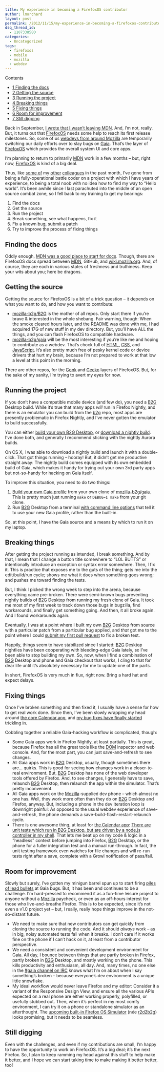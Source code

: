 ```yaml
---
title: My experience in becoming a FirefoxOS contributor
author: lmorchard
layout: post
permalink: /2012/11/15/my-experience-in-becoming-a-firefoxos-contributor
dsq_thread_id:
  - 1107338580
categories:
  - Uncategorized
tags:
  - firefoxos
  - mobile
  - mozilla
  - webdev
---
```

<div id="toc_container" class="toc_wrap_right no_bullets">
  <p class="toc_title">
    Contents
  </p>
  
  <ul class="toc_list">
    <li>
      <a href="#Finding_the_docs"><span class="toc_number toc_depth_1">1</span> Finding the docs</a>
    </li>
    <li>
      <a href="#Getting_the_source"><span class="toc_number toc_depth_1">2</span> Getting the source</a>
    </li>
    <li>
      <a href="#Running_the_project"><span class="toc_number toc_depth_1">3</span> Running the project</a>
    </li>
    <li>
      <a href="#Breaking_things"><span class="toc_number toc_depth_1">4</span> Breaking things</a>
    </li>
    <li>
      <a href="#Fixing_things"><span class="toc_number toc_depth_1">5</span> Fixing things</a>
    </li>
    <li>
      <a href="#Room_for_improvement"><span class="toc_number toc_depth_1">6</span> Room for improvement</a>
    </li>
    <li>
      <a href="#Still_digging"><span class="toc_number toc_depth_1">7</span> Still digging</a>
    </li>
  </ul>
</div>

Back in September, [I wrote that I wasn&#8217;t leaving MDN][1]. And, I&#8217;m not, really. But, it turns out that [FirefoxOS][2] needs some help to reach its first release milestones. So, some of us [webdevs from around Mozilla][3] are temporarily switching our daily efforts over to slay bugs on [Gaia][4]. That&#8217;s the layer of [FirefoxOS][2] which provides the overall system UI and core apps.

<!--more-->

I&#8217;m planning to return to primarily [MDN][5] work in a few months &#8211; but, right now, [FirefoxOS][2] is kind of a big deal.

Thus, like [some of][6] my [other][7] [colleagues][8] in the past month, I&#8217;ve gone from being a fully-operational battle coder on a project with which I have years of experience, to being a total noob with no idea how to find my way to &#8220;Hello world&#8221;. It&#8217;s been awhile since I last parachuted into the middle of an open source combat zone, so I fell back to my training to get my bearings:

1.  Find the docs
2.  Get the source
3.  Run the project
4.  Break something, see what happens, fix it
5.  Fix a known bug, submit a patch
6.  Try to improve the process of fixing things

## <span id="Finding_the_docs">Finding the docs</span>

Oddly enough, [MDN was a good place to start for docs][9]. Though, there are FirefoxOS docs spread between <a target="_blank" title="MDN" href="https://developer.mozilla.org/?utm_source=wordpress%20blog&utm_medium=content%20link&utm_campaign=promote%20mdn">MDN</a>, GitHub, and [wiki.mozilla.org][10]. And, of course, they are each in various states of freshness and truthiness. Keep your wits about you; here be dragons.

## <span id="Getting_the_source">Getting the source</span>

Getting the source for FirefoxOS is a bit of a trick question &#8211; it depends on what you want to do, and how you want to contribute:

*   [mozilla-b2g/B2G][11] is the mother of all repos. Only start there if you&#8217;re brave & interested in the whole shebang. Fair warning, though: When the smoke cleared hours later, and the README was done with me, I had acquired 17G of new stuff in my dev directory. But, you&#8217;ll have ALL the things, and you can flash FirefoxOS to compatible hardware. 
*   [mozilla-b2g/gaia][4] will be the most interesting if you&#8217;re like me and hoping to contribute as a webdev. That&#8217;s chock full of <a target="_blank" title="HTML" href="https://developer.mozilla.org/docs/Web/HTML?utm_source=wordpress%20blog&utm_medium=content%20link&utm_campaign=promote%20mdn">HTML</a>, <a target="_blank" title="CSS" href="https://developer.mozilla.org/docs/Web/CSS?utm_source=wordpress%20blog&utm_medium=content%20link&utm_campaign=promote%20mdn">CSS</a>, and <a target="_blank" title="JavaScript" href="https://developer.mozilla.org/docs/JavaScript?utm_source=wordpress%20blog&utm_medium=content%20link&utm_campaign=promote%20mdn">JavaScript</a>. It&#8217;s also pretty much free of pesky kernel code or device drivers that hurt my brain, because I&#8217;m not prepared to work at that low a level at this point in the morning. 

There are other repos, for the [Gonk][12] and [Gecko][13] layers of FirefoxOS. But, for the sake of my sanity, I&#8217;m trying to avert my eyes for now.

## <span id="Running_the_project">Running the project</span>

If you don&#8217;t have a compatible mobile device (and few do), you need a <a target="_blank" title="B2G" href="https://developer.mozilla.org/docs/Mozilla/Firefox_OS?utm_source=wordpress%20blog&utm_medium=content%20link&utm_campaign=promote%20mdn">B2G</a> Desktop build. While it&#8217;s true that many apps *will* run in Firefox Nightly, and there is an emulator you can build from the <a target="_blank" title="b2g" href="https://developer.mozilla.org/docs/Mozilla/Firefox_OS?utm_source=wordpress%20blog&utm_medium=content%20link&utm_campaign=promote%20mdn">b2g</a> repo, most apps are presently problematic in Firefox Nightly, and I&#8217;ve never gotten the emulator to build successfully.

You can either [build your own B2G Desktop][14], or [download a nightly build][15]. I&#8217;ve done both, and generally I recommend sticking with the nightly Aurora builds.

On OS X, I was able to download a nightly build and launch it with a double-click. That got things running &#8211; hooray! But, it didn&#8217;t get me productive straight away: The nightly build comes equipped with its own embedded build of Gaia, which makes it handy for trying out your own 3rd party apps but not-so-handy for hacking on Gaia itself.

To improve this situation, you need to do two things:

1.  [Build your own Gaia profile][16] from your own clone of [mozilla-b2g/gaia][4]. This is pretty much just running `make` or `DEBUG=1 make` from your git clone. 
2.  Run <a target="_blank" title="B2G" href="https://developer.mozilla.org/docs/Mozilla/Firefox_OS?utm_source=wordpress%20blog&utm_medium=content%20link&utm_campaign=promote%20mdn">B2G</a> Desktop from a terminal [with command line options][17] that tell it to use your new Gaia profile, rather than the built-in. 

So, at this point, I have the Gaia source and a means by which to run it on my laptop.

## <span id="Breaking_things">Breaking things</span>

After getting the project running as intended, I break something. And by that, I mean that I change a button title somewhere to &#8220;LOL BUTTS&#8221; or intentionally introduce an exception or syntax error somewhere. Then, I fix it. This is practice that exposes me to the guts of the thing; gets me into the edit/build/run cycle; shows me what it does when something goes wrong; and pushes me toward finding the tests.

But, I think I picked the wrong week to step into the arena, because everything came pre-broken. There were semi-known bugs preventing nightly builds of <a target="_blank" title="B2G" href="https://developer.mozilla.org/docs/Mozilla/Firefox_OS?utm_source=wordpress%20blog&utm_medium=content%20link&utm_campaign=promote%20mdn">B2G</a> Desktop from running my fresh clone of Gaia. It took me most of my first week to track down those bugs in bugzilla, find workarounds, and finally get something going. And then, it all broke again. And I found workarounds again.

Eventually, I was at a point where I built my own <a target="_blank" title="B2G" href="https://developer.mozilla.org/docs/Mozilla/Firefox_OS?utm_source=wordpress%20blog&utm_medium=content%20link&utm_campaign=promote%20mdn">B2G</a> Desktop from source with a particular patch from a particular bug applied, and *that* got me to the point where I could [submit my first pull request][18] to fix a broken test.

Happily, things seem to have stabilized since I started: <a target="_blank" title="B2G" href="https://developer.mozilla.org/docs/Mozilla/Firefox_OS?utm_source=wordpress%20blog&utm_medium=content%20link&utm_campaign=promote%20mdn">B2G</a> Desktop nightlies have been cooperating with bleeding-edge Gaia lately, so I&#8217;ve been able to stop building my own. So, now, when I find a combination of <a target="_blank" title="B2G" href="https://developer.mozilla.org/docs/Mozilla/Firefox_OS?utm_source=wordpress%20blog&utm_medium=content%20link&utm_campaign=promote%20mdn">B2G</a> Desktop and phone and Gaia checkout that works, I cling to that for dear life until it&#8217;s absolutely necessary for me to update one of the parts.

In short, FirefoxOS is very much in flux, right now. Bring a hard hat and expect delays.

## <span id="Fixing_things">Fixing things</span>

Once I&#8217;ve broken something and then fixed it, I usually have a sense for how to get real work done. Since then, I&#8217;ve been slowly wrapping my head around [the core Calendar app][19], and [my bug fixes have finally started trickling in][20].

Cobbling together a reliable Gaia-hacking workflow is complicated, though:

*   Some Gaia apps work in Firefox Nightly, at least partially. This is great, because Firefox has all the great tools like the <a target="_blank" title="DOM" href="https://developer.mozilla.org/docs/DOM?utm_source=wordpress%20blog&utm_medium=content%20link&utm_campaign=promote%20mdn">DOM</a> inspector and web console. And, for the most part, you can just save-and-refresh to see changes. 
*   All Gaia apps work in <a target="_blank" title="B2G" href="https://developer.mozilla.org/docs/Mozilla/Firefox_OS?utm_source=wordpress%20blog&utm_medium=content%20link&utm_campaign=promote%20mdn">B2G</a> Desktop, usually, though sometimes there are&#8230; quirks. This is good for seeing how changes work in a closer-to-real environment. But, <a target="_blank" title="B2G" href="https://developer.mozilla.org/docs/Mozilla/Firefox_OS?utm_source=wordpress%20blog&utm_medium=content%20link&utm_campaign=promote%20mdn">B2G</a> Desktop has none of the web developer tools offered by Firefox. And, to see changes, I generally have to save, relaunch <a target="_blank" title="B2G" href="https://developer.mozilla.org/docs/Mozilla/Firefox_OS?utm_source=wordpress%20blog&utm_medium=content%20link&utm_campaign=promote%20mdn">B2G</a> Desktop, then relaunch the app within the simulator. That&#8217;s pretty inconvenient.
*   All Gaia apps work on the <a target="_blank" title="Mozilla" href="https://www.mozilla.org/?utm_source=wordpress%20blog&utm_medium=content%20link&utm_campaign=promote%20mdn">Mozilla</a>-supplied dev phone &#8211; which almost no one has. Well, they work more often than they do on <a target="_blank" title="B2G" href="https://developer.mozilla.org/docs/Mozilla/Firefox_OS?utm_source=wordpress%20blog&utm_medium=content%20link&utm_campaign=promote%20mdn">B2G</a> Desktop and Firefox, anyway. But, including a phone in the dev iteration loop is downright painful: As opposed to the usual webdev experience of save-and-refresh, the phone demands a save-build-flash-restart-relaunch cycle. 
*   There is one awesome thing, at least for [the Calendar app][19]: [There are unit tests which run in B2G Desktop, but are driven by a node.js controller in my shell][21]. That lets me beat up on my code & logic in a &#8220;headless&#8221; context before jumping into Firefox, <a target="_blank" title="B2G" href="https://developer.mozilla.org/docs/Mozilla/Firefox_OS?utm_source=wordpress%20blog&utm_medium=content%20link&utm_campaign=promote%20mdn">B2G</a> Desktop, or the phone for a fuller integration test and a manual run-through. In fact, the unit testing framework even watches for file changes and will re-run tests right after a save, complete with a Growl notification of pass/fail.

## <span id="Room_for_improvement">Room for improvement</span>

Slowly but surely, I&#8217;ve gotten my minigun barrel spun up to start firing [piles of lead bullets][22] at Gaia bugs. But, it has been and continues to be a challenge. I&#8217;m hard-pressed to recommend it as a fun-time leisure project to anyone without a <a target="_blank" title="Mozilla" href="https://www.mozilla.org/?utm_source=wordpress%20blog&utm_medium=content%20link&utm_campaign=promote%20mdn">Mozilla</a> paycheck, or even as an off-hours interest for those who live-and-breathe Firefox. This is to be expected, since it&#8217;s not even a v1.0 project yet &#8211; but, I really, really hope things improve in the not-so-distant future.

*   We need to make sure that new contributors can get quickly from cloning the source to running the code. And it should *always* work &#8211; as in big, noisy automated tests fail when it breaks. I don&#8217;t care if it works fine on the phone if I can&#8217;t hack on it, at least from a contributor perspective. 
*   We need a consistent and convenient development environment for Gaia. All day, I bounce between things that are partly broken in Firefox, partly broken in <a target="_blank" title="B2G" href="https://developer.mozilla.org/docs/Mozilla/Firefox_OS?utm_source=wordpress%20blog&utm_medium=content%20link&utm_campaign=promote%20mdn">B2G</a> Desktop, and mostly working on the phone. This kills productivity and enthusiasm, all day. And, many times, no one else in the [#gaia channel on IRC][23] knows what I&#8217;m on about when I say something&#8217;s broken &#8211; because everyone&#8217;s dev environment is a unique little snowflake. 
*   My ideal workflow would never leave Firefox and my editor: Consider it a variant of the Responsive Design View, and ensure all the various APIs expected on a real phone are either working properly, polyfilled, or usefully stubbed out. Then, when it&#8217;s perfect in my most comfy environment, I can try it on a phone or standalone simulator as an afterthought. The [upcoming built-in Firefox OS Simulator][24] (née [r2d2b2g][25]) looks promising, but it needs to be seamless. 

## <span id="Still_digging">Still digging</span>

Even with the challenges, and even if my contributions are small, I&#8217;m happy to have the opportunity to work on FirefoxOS. It&#8217;s a big deal; it&#8217;s the next Firefox. So, I plan to keep ramming my head against this stuff to help make it better, and I hope we can start taking time to make making it better better, too!

 [1]: http://blog.lmorchard.com/2012/09/17/on-the-other-end-of-a-self-imposed-death-march-project#p[BInCtb]
 [2]: http://www.mozilla.org/firefoxos/
 [3]: http://blog.mozilla.com/webdev/
 [4]: https://github.com/mozilla-b2g/gaia
 [5]: https://developer.mozilla.org/
 [6]: http://blog.margaretleibovic.com/post/32836884540/challenges-getting-started-with-gaia
 [7]: http://bluesock.org/~willg/blog/gaia/gaia_onboarding.html
 [8]: http://schalk-neethling.com/2012/10/debugging-b2g-desktop-blank-screen-on-launch-gaia/
 [9]: https://developer.mozilla.org/en-US/docs/Mozilla/Firefox_OS
 [10]: https://wiki.mozilla.org/Gaia/Hacking
 [11]: https://github.com/mozilla-b2g/B2G
 [12]: https://developer.mozilla.org/en-US/docs/Mozilla/Firefox_OS/Gonk
 [13]: https://developer.mozilla.org/en-US/docs/Gecko
 [14]: https://developer.mozilla.org/en-US/docs/Mozilla/Boot_to_Gecko/Using_the_B2G_desktop_client#Building_the_desktop_client
 [15]: https://developer.mozilla.org/en-US/docs/Mozilla/Boot_to_Gecko/Using_the_B2G_desktop_client#Download_a_nightly_build
 [16]: https://wiki.mozilla.org/Gaia/Hacking#Nightly_Builds
 [17]: https://developer.mozilla.org/en-US/docs/Mozilla/Boot_to_Gecko/Using_the_B2G_desktop_client#Running_the_desktop_client
 [18]: https://github.com/mozilla-b2g/gaia/commit/9f0129c7a5f04d58bbbe140de2b9562e3172d23c
 [19]: https://github.com/mozilla-b2g/gaia/tree/master/apps/calendar
 [20]: https://github.com/mozilla-b2g/gaia/commits?author=lmorchard
 [21]: https://developer.mozilla.org/en-US/docs/Mozilla/Boot_to_Gecko/Gaia_Unit_Tests
 [22]: http://techcrunch.com/2011/10/25/lead-bullets/
 [23]: irc://irc.mozilla.org/gaia
 [24]: http://www.blueskyonmars.com/2012/11/08/r2d2b2g-is-becoming-the-firefox-os-simulator/
 [25]: https://hacks.mozilla.org/2012/10/r2d2b2g-an-experimental-prototype-firefox-os-test-environment/